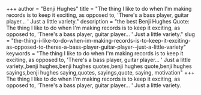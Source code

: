+++
author = "Benji Hughes"
title = "The thing I like to do when I'm making records is to keep it exciting, as opposed to, 'There's a bass player, guitar player... ' Just a little variety."
description = "the best Benji Hughes Quote: The thing I like to do when I'm making records is to keep it exciting, as opposed to, 'There's a bass player, guitar player... ' Just a little variety."
slug = "the-thing-i-like-to-do-when-im-making-records-is-to-keep-it-exciting-as-opposed-to-theres-a-bass-player-guitar-player--just-a-little-variety"
keywords = "The thing I like to do when I'm making records is to keep it exciting, as opposed to, 'There's a bass player, guitar player... ' Just a little variety.,benji hughes,benji hughes quotes,benji hughes quote,benji hughes sayings,benji hughes saying,quotes, sayings,quote, saying, motivation"
+++
The thing I like to do when I'm making records is to keep it exciting, as opposed to, 'There's a bass player, guitar player... ' Just a little variety.
